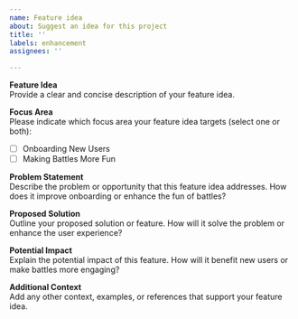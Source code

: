 ```yaml
---
name: Feature idea
about: Suggest an idea for this project
title: ''
labels: enhancement
assignees: ''

---
```


**Feature Idea**  
Provide a clear and concise description of your feature idea.

**Focus Area**  
Please indicate which focus area your feature idea targets (select one or both):
- [ ] Onboarding New Users
- [ ] Making Battles More Fun

**Problem Statement**  
Describe the problem or opportunity that this feature idea addresses. How does it improve onboarding or enhance the fun of battles?

**Proposed Solution**  
Outline your proposed solution or feature. How will it solve the problem or enhance the user experience?

**Potential Impact**  
Explain the potential impact of this feature. How will it benefit new users or make battles more engaging?

**Additional Context**  
Add any other context, examples, or references that support your feature idea.
